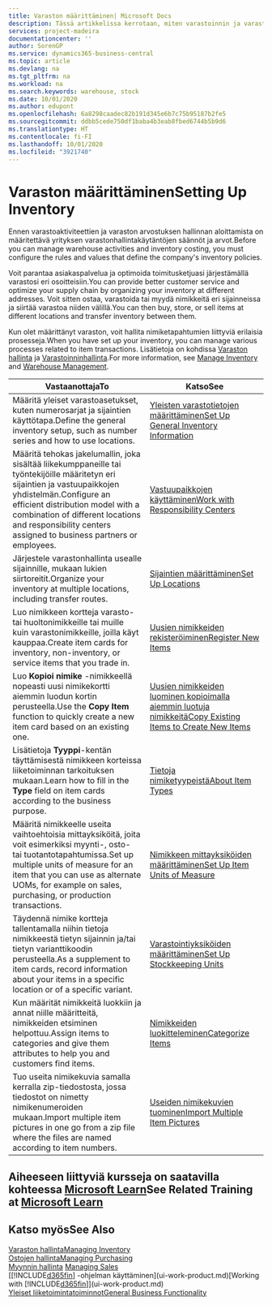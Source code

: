 ```yaml
---
title: Varaston määrittäminen| Microsoft Docs
description: Tässä artikkelissa kerrotaan, miten varastoinnin ja varaston prosessit määritetään. Kyse voi olla esimerkiksi siirtoreiteistä ja sijainneista, kuten fyysisistä varastoista.
services: project-madeira
documentationcenter: ''
author: SorenGP
ms.service: dynamics365-business-central
ms.topic: article
ms.devlang: na
ms.tgt_pltfrm: na
ms.workload: na
ms.search.keywords: warehouse, stock
ms.date: 10/01/2020
ms.author: edupont
ms.openlocfilehash: 6a8298caadec82b191d345e6b7c75b95187b2fe5
ms.sourcegitcommit: ddbb5cede750df1baba4b3eab8fbed6744b5b9d6
ms.translationtype: HT
ms.contentlocale: fi-FI
ms.lasthandoff: 10/01/2020
ms.locfileid: "3921740"
---
```

# <a name="setting-up-inventory"></a><span data-ttu-id="7f414-103">Varaston määrittäminen</span><span class="sxs-lookup"><span data-stu-id="7f414-103">Setting Up Inventory</span></span>
<span data-ttu-id="7f414-104">Ennen varastoaktiviteettien ja varaston arvostuksen hallinnan aloittamista on määritettävä yrityksen varastonhallintakäytäntöjen säännöt ja arvot.</span><span class="sxs-lookup"><span data-stu-id="7f414-104">Before you can manage warehouse activities and inventory costing, you must configure the rules and values that define the company's inventory policies.</span></span>

<span data-ttu-id="7f414-105">Voit parantaa asiakaspalvelua ja optimoida toimitusketjuasi järjestämällä varastosi eri osoitteisiin.</span><span class="sxs-lookup"><span data-stu-id="7f414-105">You can provide better customer service and optimize your supply chain by organizing your inventory at different addresses.</span></span> <span data-ttu-id="7f414-106">Voit sitten ostaa, varastoida tai myydä nimikkeitä eri sijainneissa ja siirtää varastoa niiden välillä.</span><span class="sxs-lookup"><span data-stu-id="7f414-106">You can then buy, store, or sell items at different locations and transfer inventory between them.</span></span>

<span data-ttu-id="7f414-107">Kun olet määrittänyt varaston, voit hallita nimiketapahtumien liittyviä erilaisia prosesseja.</span><span class="sxs-lookup"><span data-stu-id="7f414-107">When you have set up your inventory, you can manage various processes related to item transactions.</span></span> <span data-ttu-id="7f414-108">Lisätietoja on kohdissa [Varaston hallinta](inventory-manage-inventory.md) ja [Varastoinninhallinta](warehouse-manage-warehouse.md).</span><span class="sxs-lookup"><span data-stu-id="7f414-108">For more information, see [Manage Inventory](inventory-manage-inventory.md) and [Warehouse Management](warehouse-manage-warehouse.md).</span></span>

| <span data-ttu-id="7f414-109">Vastaanottaja</span><span class="sxs-lookup"><span data-stu-id="7f414-109">To</span></span> | <span data-ttu-id="7f414-110">Katso</span><span class="sxs-lookup"><span data-stu-id="7f414-110">See</span></span> |
| --- | --- |
| <span data-ttu-id="7f414-111">Määritä yleiset varastoasetukset, kuten numerosarjat ja sijaintien käyttötapa.</span><span class="sxs-lookup"><span data-stu-id="7f414-111">Define the general inventory setup, such as number series and how to use locations.</span></span> |[<span data-ttu-id="7f414-112">Yleisten varastotietojen määrittäminen</span><span class="sxs-lookup"><span data-stu-id="7f414-112">Set Up General Inventory Information</span></span>](inventory-how-setup-general.md) |
|<span data-ttu-id="7f414-113">Määritä tehokas jakelumallin, joka sisältää liikekumppaneille tai työntekijöille määritetyn eri sijaintien ja vastuupaikkojen yhdistelmän.</span><span class="sxs-lookup"><span data-stu-id="7f414-113">Configure an efficient distribution model with a combination of different locations and responsibility centers assigned to business partners or employees.</span></span>|[<span data-ttu-id="7f414-114">Vastuupaikkojen käyttäminen</span><span class="sxs-lookup"><span data-stu-id="7f414-114">Work with Responsibility Centers</span></span>](inventory-responsibility-centers.md)|
| <span data-ttu-id="7f414-115">Järjestele varastonhallinta usealle sijainnille, mukaan lukien siirtoreitit.</span><span class="sxs-lookup"><span data-stu-id="7f414-115">Organize your inventory at multiple locations, including transfer routes.</span></span> |[<span data-ttu-id="7f414-116">Sijaintien määrittäminen</span><span class="sxs-lookup"><span data-stu-id="7f414-116">Set Up Locations</span></span>](inventory-how-register-new-items.md) |
| <span data-ttu-id="7f414-117">Luo nimikkeen kortteja varasto- tai huoltonimikkeille tai muille kuin varastonimikkeille, joilla käyt kauppaa.</span><span class="sxs-lookup"><span data-stu-id="7f414-117">Create item cards for inventory, non-inventory, or service items that you trade in.</span></span> |[<span data-ttu-id="7f414-118">Uusien nimikkeiden rekisteröiminen</span><span class="sxs-lookup"><span data-stu-id="7f414-118">Register New Items</span></span>](inventory-how-register-new-items.md) |
|<span data-ttu-id="7f414-119">Luo **Kopioi nimike** -nimikkeellä nopeasti uusi nimikekortti aiemmin luodun kortin perusteella.</span><span class="sxs-lookup"><span data-stu-id="7f414-119">Use the **Copy Item** function to quickly create a new item card based on an existing one.</span></span>|[<span data-ttu-id="7f414-120">Uusien nimikkeiden luominen kopioimalla aiemmin luotuja nimikkeitä</span><span class="sxs-lookup"><span data-stu-id="7f414-120">Copy Existing Items to Create New Items</span></span>](inventory-how-copy-items.md)|
|<span data-ttu-id="7f414-121">Lisätietoja **Tyyppi**-kentän täyttämisestä nimikkeen korteissa liiketoiminnan tarkoituksen mukaan.</span><span class="sxs-lookup"><span data-stu-id="7f414-121">Learn how to fill in the **Type** field on item cards according to the business purpose.</span></span>|[<span data-ttu-id="7f414-122">Tietoja nimiketyypeistä</span><span class="sxs-lookup"><span data-stu-id="7f414-122">About Item Types</span></span>](inventory-about-item-types.md)|
|<span data-ttu-id="7f414-123">Määritä nimikkeelle useita vaihtoehtoisia mittayksiköitä, joita voit esimerkiksi myynti-, osto- tai tuotantotapahtumissa.</span><span class="sxs-lookup"><span data-stu-id="7f414-123">Set up multiple units of measure for an item that you can use as alternate UOMs, for example on sales, purchasing, or production transactions.</span></span>|[<span data-ttu-id="7f414-124">Nimikkeen mittayksiköiden määrittäminen</span><span class="sxs-lookup"><span data-stu-id="7f414-124">Set Up Item Units of Measure</span></span>](inventory-how-setup-units-of-measure.md)|
|<span data-ttu-id="7f414-125">Täydennä nimike kortteja tallentamalla niihin tietoja nimikkeestä tietyn sijainnin ja/tai tietyn varianttikoodin perusteella.</span><span class="sxs-lookup"><span data-stu-id="7f414-125">As a supplement to item cards, record information about your items in a specific location or of a specific variant.</span></span>|[<span data-ttu-id="7f414-126">Varastointiyksiköiden määrittäminen</span><span class="sxs-lookup"><span data-stu-id="7f414-126">Set Up Stockkeeping Units</span></span>](inventory-how-to-set-up-stockkeeping-units.md)|
| <span data-ttu-id="7f414-127">Kun määrität nimikkeitä luokkiin ja annat niille määritteitä, nimikkeiden etsiminen helpottuu.</span><span class="sxs-lookup"><span data-stu-id="7f414-127">Assign items to categories and give them attributes to help you and customers find items.</span></span> |[<span data-ttu-id="7f414-128">Nimikkeiden luokitteleminen</span><span class="sxs-lookup"><span data-stu-id="7f414-128">Categorize Items</span></span>](inventory-how-categorize-items.md) |
|<span data-ttu-id="7f414-129">Tuo useita nimikekuvia samalla kerralla zip-tiedostosta, jossa tiedostot on nimetty nimikenumeroiden mukaan.</span><span class="sxs-lookup"><span data-stu-id="7f414-129">Import multiple item pictures in one go from a zip file where the files are named according to item numbers.</span></span>|[<span data-ttu-id="7f414-130">Useiden nimikekuvien tuominen</span><span class="sxs-lookup"><span data-stu-id="7f414-130">Import Multiple Item Pictures</span></span>](inventory-how-import-item-pictures.md)|

## <a name="see-related-training-at-microsoft-learn"></a><span data-ttu-id="7f414-131">Aiheeseen liittyviä kursseja on saatavilla kohteessa [Microsoft Learn](/learn/modules/trade-get-started-dynamics-365-business-central/)</span><span class="sxs-lookup"><span data-stu-id="7f414-131">See Related Training at [Microsoft Learn](/learn/modules/trade-get-started-dynamics-365-business-central/)</span></span>

## <a name="see-also"></a><span data-ttu-id="7f414-132">Katso myös</span><span class="sxs-lookup"><span data-stu-id="7f414-132">See Also</span></span>
[<span data-ttu-id="7f414-133">Varaston hallinta</span><span class="sxs-lookup"><span data-stu-id="7f414-133">Managing Inventory</span></span>](inventory-manage-inventory.md)  
[<span data-ttu-id="7f414-134">Ostojen hallinta</span><span class="sxs-lookup"><span data-stu-id="7f414-134">Managing Purchasing</span></span>](purchasing-manage-purchasing.md)  
<span data-ttu-id="7f414-135">[Myynnin hallinta](sales-manage-sales.md)  </span><span class="sxs-lookup"><span data-stu-id="7f414-135">[Managing Sales](sales-manage-sales.md)  </span></span>  
<span data-ttu-id="7f414-136">[[!INCLUDE[d365fin](includes/d365fin_md.md)] -ohjelman käyttäminen](ui-work-product.md)</span><span class="sxs-lookup"><span data-stu-id="7f414-136">[Working with [!INCLUDE[d365fin](includes/d365fin_md.md)]](ui-work-product.md)</span></span>  
[<span data-ttu-id="7f414-137">Yleiset liiketoimintatoiminnot</span><span class="sxs-lookup"><span data-stu-id="7f414-137">General Business Functionality</span></span>](ui-across-business-areas.md)
